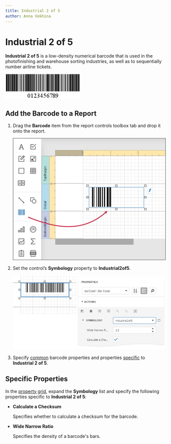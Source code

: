```yaml
---
title: Industrial 2 of 5
author: Anna Vekhina
---
```

# Industrial 2 of 5

**Industrial 2 of 5** is a low-density numerical barcode that is used in the photofinishing and warehouse sorting industries, as well as to sequentially number airline tickets.

![](../../../../images/eurd-web-bar-code-industrial-2-of-5.png)

## Add the Barcode to a Report

1. Drag the **Barcode** item from the report controls toolbox tab and drop it onto the report. 

    ![](../../../../images/eurd-web-add-bar-code-to-report.png)

2. Set the control’s **Symbology** property to **Industrial2of5**. 

    ![](../../../../images/industrial2of5-in-designer.png)

3. Specify [common](add-bar-codes-to-a-report.md) barcode properties and properties [specific](#specific-properties) to **Industrial 2 of 5**.

## Specific Properties

In the [property grid](../../report-designer-tools/ui-panels/properties-panel.md), expand the **Symbology** list and specify the following properties specific to **Industrial 2 of 5**:

* **Calculate a Checksum**

    Specifies whether to calculate a checksum for the barcode.

* **Wide Narrow Ratio**

    Specifies the density of a barcode's bars.
